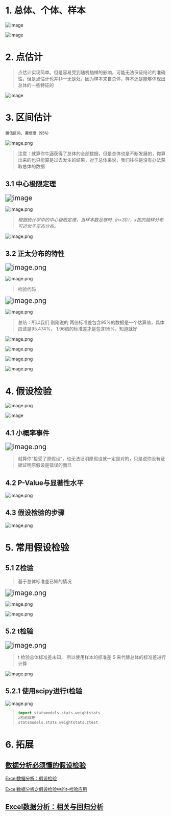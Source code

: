 # 1. 总体、个体、样本

![image](https://user-images.githubusercontent.com/26622879/66572659-f2f74a00-eba3-11e9-9d54-a03e4f1ef5e6.png)

![image](https://user-images.githubusercontent.com/26622879/66572761-1de19e00-eba4-11e9-8f9e-0d27c299bd03.png)

# 2. 点估计

> 点估计实现简单。但是容易受到随机抽样的影响，可能无法保证结论的准确性，但是点估计也并非一无是处，因为样本来自总体，样本还是能够体现出总体的一些特征的

![image](https://user-images.githubusercontent.com/26622879/66575781-2092c200-eba9-11e9-9c83-471247a68292.png)



# 3. 区间估计

``置信区间``、``置信度（95%）``

![image.png](https://cdn.nlark.com/yuque/0/2019/png/288250/1570716761878-50ead694-b4c2-4f30-83eb-00689e3ef097.png)

> 注意：就算你牛逼获得了总体的全部数据，但是总体也是不断发展的，你算出来的也只能算是过去发生的结果，对于总体来说，我们往往是没有办法获取总体的数据

## 3.1 中心极限定理



<img src="https://user-images.githubusercontent.com/26622879/66572549-c04d5180-eba3-11e9-932a-09094bc32bb0.png" alt="image" style="zoom:150%;" />

![image.png](https://cdn.nlark.com/yuque/0/2019/png/288250/1570720032877-415910ba-7cf8-41f1-91de-dfc84e91c2f4.png)

> *根据统计学中的中心极限定理，当样本数足够时（n>30），x拔的抽样分布可近似于正态分布。*

![image.png](https://cdn.nlark.com/yuque/0/2019/png/288250/1570717218601-b30c91b4-44ac-433a-8474-1623c2c94da8.png)

## 3.2 正太分布的特性

<img src="https://cdn.nlark.com/yuque/0/2019/png/288250/1570717341010-aef71494-03f2-42c8-984e-489045f9d127.png" alt="image.png" style="zoom:150%;" />

![image.png](F:\Administrator\Documents\假设性检验.assets\1570717423287-1a1dae46-f15a-4e3a-8dde-9572a3bab26a.png)

> 检验代码

<img src="https://cdn.nlark.com/yuque/0/2019/png/288250/1570719425607-3924fa61-f751-42c5-8f72-bec04bfd40d7.png" alt="image.png" style="zoom:150%;" />

![image.png](https://cdn.nlark.com/yuque/0/2019/png/288250/1570719620978-23691940-ce6b-4824-a5c5-8c269b7e0828.png)

> 总结：所以我们 刚刚说的 两倍标准差包含95%的数据是一个估算值，具体应该是95.474%， 1.96倍的标准差才是包含95%，知道就好

![image.png](https://cdn.nlark.com/yuque/0/2019/png/288250/1570720988828-591fd22d-0199-4f57-b5ee-e93860b1de49.png)

![image.png](https://cdn.nlark.com/yuque/0/2019/png/288250/1570721762236-a7d77ceb-fc85-4b4a-b813-a35f3197bf8e.png)

![image.png](https://cdn.nlark.com/yuque/0/2019/png/288250/1570721981112-344b4c55-1c84-478f-b895-5369b3f6441b.png)

![image.png](https://cdn.nlark.com/yuque/0/2019/png/288250/1570722485039-fa9872bc-baa5-4a4b-84c3-d50c6361fef2.png)





# 4. 假设检验

![image.png](https://cdn.nlark.com/yuque/0/2019/png/288250/1570756213243-1c9bfca5-ae56-4669-9bba-9f484fd928d4.png)

![image](https://user-images.githubusercontent.com/26622879/66653453-acb8ee00-ec6a-11e9-9ea7-541ff6ccfb5c.png)

## 4.1 小概率事件

<img src="https://cdn.nlark.com/yuque/0/2019/png/288250/1570799293677-bf0d6d91-023f-4245-b8db-3d043220bdb4.png" alt="image.png" style="zoom:150%;" />

> 就算你“接受了原假设”，也无法证明原假设就一定是对的，只是说你没有证据证明原假设是错误的而已

## 4.2 P-Value与显著性水平

![image.png](https://cdn.nlark.com/yuque/0/2019/png/288250/1570799600407-f4bfeb12-2d00-438f-ad18-03d105703e0a.png)

## 4.3 假设检验的步骤

![image.png](https://cdn.nlark.com/yuque/0/2019/png/288250/1570799983841-953f0bcb-de33-4632-94c6-3592e23694ff.png)

# 5. 常用假设检验

## 5.1 Z检验

> 基于总体标准差已知的情况

<img src="https://cdn.nlark.com/yuque/0/2019/png/288250/1570802072068-7432ec80-b9ed-4a4f-ad22-81688ce04b3f.png" alt="image.png" style="zoom:150%;" />

![image.png](https://cdn.nlark.com/yuque/0/2019/png/288250/1570802826555-4d989f38-bbea-4789-b2cf-a0ccfc1971ee.png)

![image.png](https://cdn.nlark.com/yuque/0/2019/png/288250/1570802979320-14d95167-e7da-44e7-af83-c0e1ddb5402a.png)

## 5.2 t检验

<img src="https://cdn.nlark.com/yuque/0/2019/png/288250/1570803911759-a0efe48d-a0a4-47ff-8a29-78246f00a97a.png" alt="image.png" style="zoom:150%;" />

> t 检验总体标准差未知， 所以使用样本的标准差 S 来代替总体的标准差进行计算

![image.png](https://cdn.nlark.com/yuque/0/2019/png/288250/1570806014194-69acbf59-97e7-429b-b4b4-4cf3ac2bebf6.png)

## 5.2.1 使用scipy进行t检验

![image.png](https://cdn.nlark.com/yuque/0/2019/png/288250/1570806239569-e8440ba5-21d9-4caf-9ca3-9f7c5969cca7.png)

> ```python
> import statsmodels.stats.weightstats
> z检验就用 
> statsmodels.stats.weightstats.ztest
> ```



# 6. 拓展

## [数据分析必须懂的假设检验](https://mp.weixin.qq.com/s?__biz=MjM5NjEyMDI2MQ==&mid=2455947167&idx=1&sn=0731f30dcdf1ef21b7e2252299408adf&chksm=b1787435860ffd23c6196b9bd767d43759e8db0bb9964fd18e12111762bfbf840fd72d1c8864&scene=21)

[Excel数据分析：假设检验](https://cloud.tencent.com/developer/article/1035772)

[Excel数据分析之假设检验中的t-检验应用](https://ask.hellobi.com/blog/airy/7625)

## [Excel数据分析：相关与回归分析]( https://cloud.tencent.com/developer/article/1035766 )